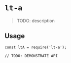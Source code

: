 # `lt-a`

> TODO: description

## Usage

```
const ltA = require('lt-a');

// TODO: DEMONSTRATE API
```
